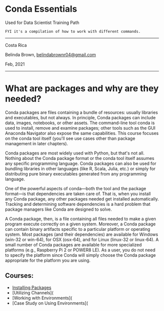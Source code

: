 # Conda Essentials

Used for Data Scientist Training Path 

`FYI it's a compilation of how to work with different commands.`

----------

Costa Rica

Belinda Brown, belindabrownr04@gmail.com

Feb, 2021

----------

# What are packages and why are they needed? 
Conda packages are files containing a bundle of resources: usually libraries and executables, but not always. In principle, Conda packages can include data, images, notebooks, or other assets. The command-line tool conda is used to install, remove and examine packages; other tools such as the GUI Anaconda Navigator also expose the same capabilities. This course focuses on the conda tool itself (you'll see use cases other than package management in later chapters). 

Conda packages are most widely used with Python, but that's not all. Nothing about the Conda package format or the conda tool itself assumes any specific programming language. Conda packages can also be used for bundling libraries in other languages (like R, Scala, Julia, etc.) or simply for distributing pure binary executables generated from any programming language. 

One of the powerful aspects of conda—both the tool and the package format—is that dependencies are taken care of. That is, when you install any Conda package, any other packages needed get installed automatically. Tracking and determining software dependencies is a hard problem that package managers like Conda are designed to solve. 

A Conda package, then, is a file containing all files needed to make a given program execute correctly on a given system. Moreover, a Conda package can contain binary artifacts specific to a particular platform or operating system. Most packages (and their dependencies) are available for Windows (win-32 or win-64), for OSX (osx-64), and for Linux (linux-32 or linux-64). A small number of Conda packages are available for more specialized platforms (e.g., Raspberry Pi 2 or POWER8 LE). As a user, you do not need to specify the platform since Conda will simply choose the Conda package appropriate for the platform you are using. 

## Courses:

- [Installing Packages](https://github.com/brown9804/ML_DS_Lpath/blob/main/2-dcconda_essentials/src/1_install_pckgs.sh)
- [Utilizing Channels](
- [Working with Environments](
- [Case Study on Using Environments](
